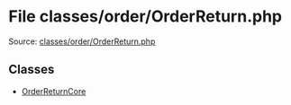 File classes/order/OrderReturn.php
=========

Source: [classes/order/OrderReturn.php](https://github.com/PrestaShop/PrestaShop/blob/1.5.0.17/classes/order/OrderReturn.php)


Classes
-------

* [OrderReturnCore](class.OrderReturnCore.md)

